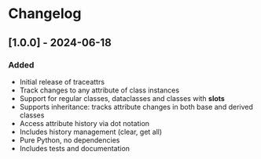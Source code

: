 # Changelog

## [1.0.0] - 2024-06-18
### Added
- Initial release of traceattrs
- Track changes to any attribute of class instances
- Support for regular classes, dataclasses and classes with __slots__
- Supports inheritance: tracks attribute changes in both base and derived classes
- Access attribute history via dot notation
- Includes history management (clear, get all)
- Pure Python, no dependencies
- Includes tests and documentation
